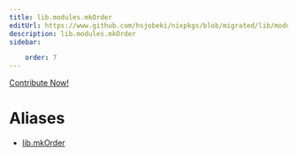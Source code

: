```yaml
---
title: lib.modules.mkOrder
editUrl: https://www.github.com/hsjobeki/nixpkgs/blob/migrated/lib/modules.nix#L1042C13
description: lib.modules.mkOrder
sidebar:

    order: 7
---
```


<a href="https://www.github.com/hsjobeki/nixpkgs/blob/migrated/lib/modules.nix#L1042C13">Contribute Now!</a>


# Aliases

- [lib.mkOrder](/nix-doc-comments/reference/lib/lib-mkorder)


